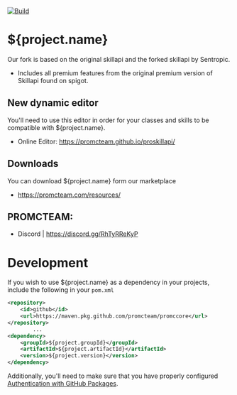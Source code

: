 [![Build](https://github.com/promcteam/proskillapi/actions/workflows/maven.yml/badge.svg?branch=master)](https://github.com/promcteam/proskillapi/actions/workflows/maven.yml/badge.svg)

# ${project.name}
Our fork is based on the original skillapi and the forked skillapi by Sentropic.
* Includes all  premium features from the original premium version of Skillapi found on spigot.

## New dynamic editor
You'll need to use this editor in order for your classes and skills to be compatible with ${project.name}.
* Online Editor: https://promcteam.github.io/proskillapi/

## Downloads
You can download ${project.name} form our marketplace
* https://promcteam.com/resources/

## PROMCTEAM:
* Discord | https://discord.gg/RhTyRReKyP

# Development 

If you wish to use ${project.name} as a dependency in your projects, include the following in your `pom.xml`

```xml
<repository>
    <id>github</id>
    <url>https://maven.pkg.github.com/promcteam/promccore</url>
</repository>
        ...
<dependency>
    <groupId>${project.groupId}</groupId>
    <artifactId>${project.artifactId}</artifactId>
    <version>${project.version}</version>
</dependency>
```

Additionally, you'll need to make sure that you have properly configured [Authentication with GitHub Packages](https://docs.github.com/en/packages/working-with-a-github-packages-registry/working-with-the-apache-maven-registry#authenticating-to-github-packages).
